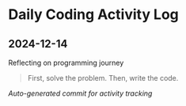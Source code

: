 # Daily Coding Activity Log

## 2024-12-14

Reflecting on programming journey

> First, solve the problem. Then, write the code.

*Auto-generated commit for activity tracking*
